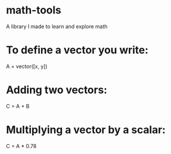 # math-tools
A library I made to learn and explore math

# To define a vector you write:
A = vector([x, y])

# Adding two vectors:
C = A + B

# Multiplying a vector by a scalar:
C = A * 0.78
